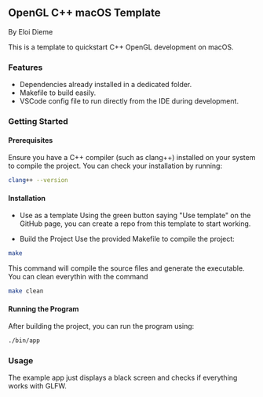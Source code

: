 ## OpenGL C++ macOS Template
By Eloi Dieme

This is a template to quickstart C++ OpenGL development on macOS.

### Features

* Dependencies already installed in a dedicated folder.
* Makefile to build easily.
* VSCode config file to run directly from the IDE during development.

### Getting Started

#### Prerequisites
Ensure you have a C++ compiler (such as clang++) installed on your system to compile the project. You can check your installation by running:
```bash
clang++ --version
```

#### Installation
* Use as a template
Using the green button saying "Use template" on the GitHub page, you can create a repo from this template to start working.

* Build the Project
Use the provided Makefile to compile the project:
```bash
make
```
This command will compile the source files and generate the executable.
You can clean everythin with the command
```bash
make clean
```

#### Running the Program
After building the project, you can run the program using:
```bash
./bin/app
```

### Usage

The example app just displays a black screen and checks if everything works with GLFW.
